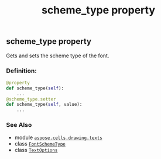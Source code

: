 ﻿---
title: scheme_type property
second_title: Aspose.Cells for Python via .NET API References
description: 
type: docs
weight: 220
url: /aspose.cells.drawing.texts/textoptions/scheme_type/
is_root: false
---

## scheme_type property


Gets and sets the scheme type of the font.
### Definition:
```python
@property
def scheme_type(self):
    ...
@scheme_type.setter
def scheme_type(self, value):
    ...
```

### See Also
* module [`aspose.cells.drawing.texts`](../../)
* class [`FontSchemeType`](/cells/python-net/aspose.cells/fontschemetype)
* class [`TextOptions`](/cells/python-net/aspose.cells.drawing.texts/textoptions)

